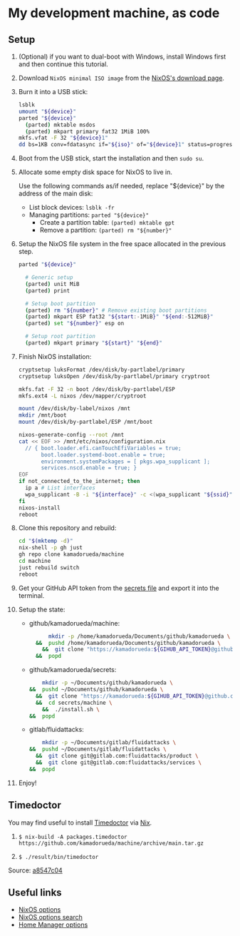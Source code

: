 # My development machine, as code

## Setup

1. (Optional) if you want to dual-boot with Windows,
    install Windows first and then continue this tutorial.

1. Download `NixOS minimal ISO image` from the
    [NixOS's download page](https://nixos.org/download).

1. Burn it into a USB stick:

    ```bash
    lsblk
    umount "${device}"
    parted "${device}"
      (parted) mktable msdos
      (parted) mkpart primary fat32 1MiB 100%
    mkfs.vfat -F 32 "${device}1"
    dd bs=1KB conv=fdatasync if="${iso}" of="${device}1" status=progress
    ```

1. Boot from the USB stick, start the installation and then `sudo su`.

1. Allocate some empty disk space for NixOS to live in.

    Use the following commands as/if needed,
    replace "${device}" by the address of the main disk:

    - List block devices: `lsblk -fr`
    - Managing partitions: `parted "${device}"`
      - Create a partition table: `(parted) mktable gpt`
      - Remove a partition: `(parted) rm "${number}"`

1. Setup the NixOS file system
    in the free space allocated in the previous step.

    ```bash
    parted "${device}"

      # Generic setup
      (parted) unit MiB
      (parted) print

      # Setup boot partition
      (parted) rm "${number}" # Remove existing boot partitions
      (parted) mkpart ESP fat32 "${start:-1MiB}" "${end:-512MiB}"
      (parted) set "${number}" esp on

      # Setup root partition
      (parted) mkpart primary "${start}" "${end}"
    ```

1. Finish NixOS installation:

    ```bash
    cryptsetup luksFormat /dev/disk/by-partlabel/primary
    cryptsetup luksOpen /dev/disk/by-partlabel/primary cryptroot

    mkfs.fat -F 32 -n boot /dev/disk/by-partlabel/ESP
    mkfs.ext4 -L nixos /dev/mapper/cryptroot

    mount /dev/disk/by-label/nixos /mnt
    mkdir /mnt/boot
    mount /dev/disk/by-partlabel/ESP /mnt/boot

    nixos-generate-config --root /mnt
    cat << EOF >> /mnt/etc/nixos/configuration.nix
      // { boot.loader.efi.canTouchEfiVariables = true;
           boot.loader.systemd-boot.enable = true;
           environment.systemPackages = [ pkgs.wpa_supplicant ];
           services.nscd.enable = true; }
    EOF
    if not_connected_to_the_internet; then
      ip a # List interfaces
      wpa_supplicant -B -i "${interface}" -c <(wpa_supplicant "${ssid}" "{psk}")
    fi
    nixos-install
    reboot
    ```

1. Clone this repository and rebuild:

    ```bash
    cd "$(mktemp -d)"
    nix-shell -p gh just
    gh repo clone kamadorueda/machine
    cd machine
    just rebuild switch
    reboot
    ```

1. Get your GitHub API token from the
    [secrets file](https://github.com/kamadorueda/secrets/blob/master/machine/secrets.sh)
    and export it into the terminal.

1. Setup the state:

    - github/kamadorueda/machine:

      ```bash
            mkdir -p /home/kamadorueda/Documents/github/kamadorueda \
        &&  pushd /home/kamadorueda/Documents/github/kamadorueda \
          &&  git clone "https://kamadorueda:${GIHUB_API_TOKEN}@github.com/kamadorueda/machine" \
        &&  popd
      ```

    - github/kamadorueda/secrets:

      ```bash
          mkdir -p ~/Documents/github/kamadorueda \
      &&  pushd ~/Documents/github/kamadorueda \
        &&  git clone "https://kamadorueda:${GIHUB_API_TOKEN}@github.com/kamadorueda/secrets" \
        &&  cd secrets/machine \
          &&  ./install.sh \
      &&  popd
      ```

    - gitlab/fluidattacks:

      ```bash
          mkdir -p ~/Documents/gitlab/fluidattacks \
      &&  pushd ~/Documents/gitlab/fluidattacks \
        &&  git clone git@gitlab.com:fluidattacks/product \
        &&  git clone git@gitlab.com:fluidattacks/services \
      &&  popd
      ```
1. Enjoy!

## Timedoctor

You may find useful to install [Timedoctor](https://www.timedoctor.com/)
via [Nix](https://nixos.org).

1. `$ nix-build -A packages.timedoctor https://github.com/kamadorueda/machine/archive/main.tar.gz`

2. `$ ./result/bin/timedoctor`

Source: [a8547c04](https://github.com/kamadorueda/machine/commit/a8547c048cfe34bc78475a8c8621b226426b81ab)

## Useful links

- [NixOS options](https://nixos.org/manual/nixos/stable/options.html)
- [NixOS options search](https://search.nixos.org/options)
- [Home Manager options](https://nix-community.github.io/home-manager/options.html)

